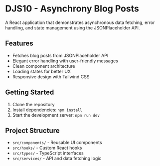 # DJS10 - Asynchrony Blog Posts

A React application that demonstrates asynchronous data fetching, error handling, and state management using the JSONPlaceholder API.

## Features

- Fetches blog posts from JSONPlaceholder API
- Elegant error handling with user-friendly messages
- Clean component architecture
- Loading states for better UX
- Responsive design with Tailwind CSS

## Getting Started

1. Clone the repository
2. Install dependencies: `npm install`
3. Start the development server: `npm run dev`

## Project Structure

- `src/components/` - Reusable UI components
- `src/hooks/` - Custom React hooks
- `src/types/` - TypeScript interfaces
- `src/services/` - API and data fetching logic